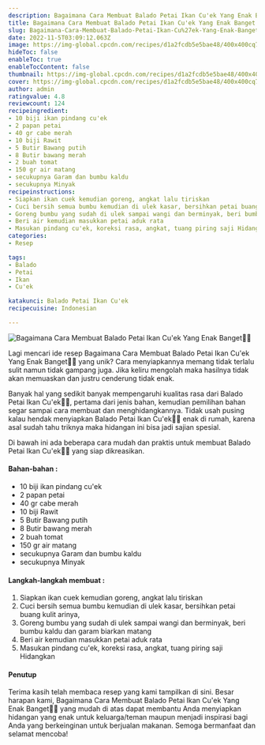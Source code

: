 ```yaml
---
description: Bagaimana Cara Membuat Balado Petai Ikan Cu'ek Yang Enak Banget"
title: Bagaimana Cara Membuat Balado Petai Ikan Cu'ek Yang Enak Banget
slug: Bagaimana-Cara-Membuat-Balado-Petai-Ikan-Cu%27ek-Yang-Enak-Banget
date: 2022-11-5T03:09:12.063Z
image: https://img-global.cpcdn.com/recipes/d1a2fcdb5e5bae48/400x400cq70/photo.jpg
hideToc: false
enableToc: true
enableTocContent: false
thumbnail: https://img-global.cpcdn.com/recipes/d1a2fcdb5e5bae48/400x400cq70/photo.jpg
cover: https://img-global.cpcdn.com/recipes/d1a2fcdb5e5bae48/400x400cq70/photo.jpg
author: admin
ratingvalue: 4.8
reviewcount: 124
recipeingredient:
- 10 biji ikan pindang cu'ek
- 2 papan petai
- 40 gr cabe merah
- 10 biji Rawit
- 5 Butir Bawang putih
- 8 Butir bawang merah
- 2 buah tomat
- 150 gr air matang
- secukupnya Garam dan bumbu kaldu
- secukupnya Minyak
recipeinstructions:
- Siapkan ikan cuek kemudian goreng, angkat lalu tiriskan
- Cuci bersih semua bumbu kemudian di ulek kasar, bersihkan petai buang kulit arinya,
- Goreng bumbu yang sudah di ulek sampai wangi dan berminyak, beri bumbu kaldu dan garam biarkan matang
- Beri air kemudian masukkan petai aduk rata
- Masukan pindang cu'ek, koreksi rasa, angkat, tuang piring saji Hidangkan
categories:
- Resep

tags:
- Balado
- Petai
- Ikan
- Cu'ek

katakunci: Balado Petai Ikan Cu'ek
recipecuisine: Indonesian

---
```


![Bagaimana Cara Membuat Balado Petai Ikan Cu'ek Yang Enak Banget👩‍🍳](https://img-global.cpcdn.com/recipes/d1a2fcdb5e5bae48/400x400cq70/photo.jpg)

Lagi mencari ide resep Bagaimana Cara Membuat Balado Petai Ikan Cu'ek Yang Enak Banget👩‍🍳 yang unik? Cara menyiapkannya memang tidak terlalu sulit namun tidak gampang juga. Jika keliru mengolah maka hasilnya tidak akan memuaskan dan justru cenderung tidak enak.

Banyak hal yang sedikit banyak mempengaruhi kualitas rasa dari Balado Petai Ikan Cu'ek👩‍🍳, pertama dari jenis bahan, kemudian pemilihan bahan segar sampai cara membuat dan menghidangkannya. Tidak usah pusing kalau hendak menyiapkan Balado Petai Ikan Cu'ek👩‍🍳 enak di rumah, karena asal sudah tahu triknya maka hidangan ini bisa jadi sajian spesial.

Di bawah ini ada beberapa cara mudah dan praktis untuk membuat Balado Petai Ikan Cu'ek👩‍🍳 yang siap dikreasikan.

<!--inarticleads1-->

#### Bahan-bahan :

- 10 biji ikan pindang cu'ek
- 2 papan petai
- 40 gr cabe merah
- 10 biji Rawit
- 5 Butir Bawang putih
- 8 Butir bawang merah
- 2 buah tomat
- 150 gr air matang
- secukupnya Garam dan bumbu kaldu
- secukupnya Minyak

<!--inarticleads2-->

#### Langkah-langkah membuat :

1. Siapkan ikan cuek kemudian goreng, angkat lalu tiriskan
1. Cuci bersih semua bumbu kemudian di ulek kasar, bersihkan petai buang kulit arinya,
1. Goreng bumbu yang sudah di ulek sampai wangi dan berminyak, beri bumbu kaldu dan garam biarkan matang
1. Beri air kemudian masukkan petai aduk rata
1. Masukan pindang cu'ek, koreksi rasa, angkat, tuang piring saji Hidangkan

#### Penutup

Terima kasih telah membaca resep yang kami tampilkan di sini. Besar harapan kami, Bagaimana Cara Membuat Balado Petai Ikan Cu'ek Yang Enak Banget👩‍🍳 yang mudah di atas dapat membantu Anda menyiapkan hidangan yang enak untuk keluarga/teman maupun menjadi inspirasi bagi Anda yang berkeinginan untuk berjualan makanan. Semoga bermanfaat dan selamat mencoba!